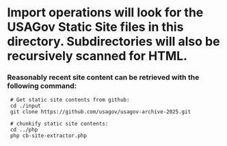 # Import operations will look for the USAGov Static Site files in this directory. Subdirectories will also be recursively scanned for HTML.

### Reasonably recent site content can be retrieved with the following command:

```
 # Get static site contents from github:
 cd ./input
 git clone https://github.com/usagov/usagov-archive-2025.git

 # chunkify static site contents:
 cd ../php
 php cb-site-extractor.php
 
```
